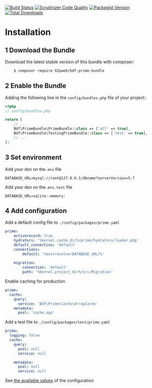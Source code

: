 
[![Build Status](https://travis-ci.com/b2pweb/bdf-prime-bundle.svg?branch=master)](https://travis-ci.com/b2pweb/bdf-prime-bundle)
[![Scrutinizer Code Quality](https://scrutinizer-ci.com/g/b2pweb/bdf-prime-bundle/badges/quality-score.png?b=master)](https://scrutinizer-ci.com/g/b2pweb/bdf-prime-bundle/?branch=master)
[![Packagist Version](https://img.shields.io/packagist/v/b2pweb/bdf-prime-bundle.svg)](https://packagist.org/packages/b2pweb/bdf-prime-bundle)
[![Total Downloads](https://img.shields.io/packagist/dt/b2pweb/bdf-prime-bundle.svg)](https://packagist.org/packages/b2pweb/bdf-prime-bundle)

Installation
============

1 Download the Bundle
---------------------

Download the latest stable version of this bundle with composer:

```bash
    $ composer require b2pweb/bdf-prime-bundle
```

2 Enable the Bundle
-------------------

Adding the following line in the ``config/bundles.php`` file of your project::

```php
<?php
// config/bundles.php

return [
    // ...
    Bdf\PrimeBundle\PrimeBundle::class => ['all' => true],
    Bdf\PrimeBundle\TestingPrimeBundle::class => ['test' => true],
    // ...
];
```

3 Set environment
-----------------

Add your dsn on the`.env` file

```
DATABASE_URL=mysql://root@127.0.0.1/dbname?serverVersion=5.7
```

Add your dsn on the`.env.test` file

```
DATABASE_URL=sqlite::memory:
```

4 Add configuration
-------------------

Add a default config file to `./config/packages/prime.yaml`

```yaml
prime:
    activerecord: true
    hydrators: '%kernel.cache_dir%/prime/hydrators/loader.php'
    default_connection: 'default'
    connections:
        default: '%env(resolve:DATABASE_URL)%'
    
    migration:
        connection: 'default'
        path: '%kernel.project_dir%/src/Migration'
```

Enable caching for production

```yaml
prime:
  cache:
    query:
      service: 'Bdf\Prime\Cache\ArrayCache'
    metadata:
      pool: 'cache.app'
```

Add a test file to `./config/packages/test/prime.yaml`

```yaml
prime:
  logging: false
  cache:
    query:
      pool: null
      service: null

    metadata:
      pool: null
      service: null
```

See [the available values](doc/configuration.md) of the configuration